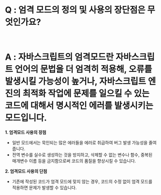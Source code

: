 # Q : 엄격 모드의 정의 및 사용의 장단점은 무엇인가요?

<br />

# A : 자바스크립트의 엄격모드란 자바스크립트 언어의 문법을 더 엄격히 적용해, 오류를 발생시킬 가능성이 높거나, 자바스크립트 엔진의 최적화 작업에 문제를 일으킬 수 있는 코드에 대해서 명시적인 에러를 발생시키는 모드입니다.

**1. 엄격모드 사용의 장점**

- 일반 모드에서는 묵인되는 많은 에러들을 에러로 취급하여 버그 발생 가능성을 줄여줍니다.
- 전역 변수를 실수로 생성하는 것을 방지하고, 삭제할 수 없는 변수나 함수, 중복된 매개변수 이름 등을 금지함으로써 코드의 품질을 향상시킬 수 있습니다.

**2. 엄격모드 사용의 단점**

- 기존에 작성된 코드가 엄격 모드에 맞지 않는 경우, 코드의 수정 없이 엄격 모드를 적용하면 문제가 발생할 수 있습니다.
